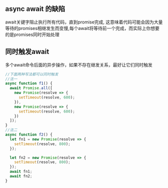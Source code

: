 
## async await 的缺陷
await关键字阻止执行所有代码，直到promise完成, 这意味着代码可能会因为大量等待的promises相继发生而变慢,每个await将等待前一个完成，而实际上你想要的是promises同时开始处理


## 同时触发await
多个await命令后面的异步操作，如果不存在继发关系，最好让它们同时触发
```js
//下面两种写法都可以同时触发
//法一
async function f1() {
  await Promise.all([
    new Promise(resolve => {
      setTimeout(resolve, 600);
    }),
    new Promise(resolve => {
      setTimeout(resolve, 600);
    })
  ]);
}
//法二
async function f2() {
  let fn1 = new Promise(resolve => {
    setTimeout(resolve, 800);
  });

  let fn2 = new Promise(resolve => {
    setTimeout(resolve, 800);
  });
  await fn1;
  await fn2;
}

```